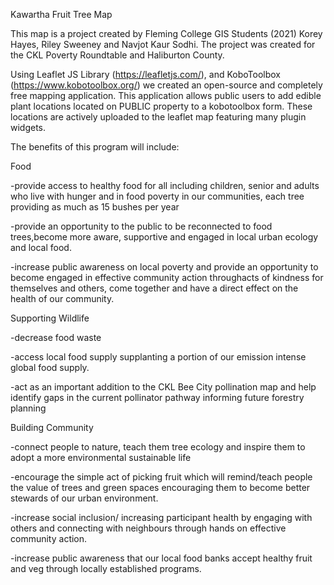 Kawartha Fruit Tree Map 

This map is a project created by Fleming College GIS Students (2021) Korey Hayes, Riley Sweeney and Navjot Kaur Sodhi.
The project was created for the CKL Poverty Roundtable and Haliburton County.

Using Leaflet JS Library (https://leafletjs.com/), and KoboToolbox (https://www.kobotoolbox.org/) we created an open-source and completely free mapping application. 
This application allows public users to add edible plant locations located on PUBLIC property to a kobotoolbox form. These locations are actively uploaded to the leaflet map featuring many plugin widgets. 

The benefits of this program will include:

Food

-provide access to healthy food for all including children, senior and adults who live with hunger and in food poverty in our communities, each tree providing as much as 15 bushes per year

-provide an opportunity to the public to be reconnected to food trees,become more aware, supportive and engaged in local urban ecology and local food.

-increase public awareness on local poverty and provide an opportunity to become engaged in effective community action throughacts of kindness for themselves and others, come together and have a direct effect on the health of our community.

Supporting Wildlife

-decrease food waste

-access local food supply supplanting a portion of our emission intense global food supply.

-act as an important addition to the CKL Bee City pollination map and help identify gaps in the current pollinator pathway informing future forestry planning

Building Community

-connect people to nature, teach them tree ecology and inspire them to adopt a more environmental sustainable life

-encourage the simple act of picking fruit which will remind/teach people the value of trees and green spaces encouraging them to become better stewards of our urban environment.

-increase social inclusion/ increasing participant health by engaging with others and connecting with neighbours through hands on effective community action.

-increase public awareness that our local food banks accept healthy fruit and veg through locally established programs.
